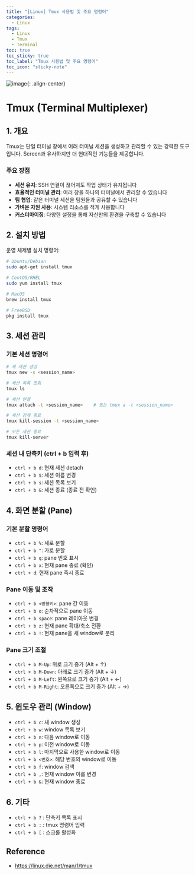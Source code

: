 ```yaml
---
title: "[Linux] Tmux 사용법 및 주요 명령어"
categories:
  - Linux
tags:
  - Linux
  - Tmux
  - Terminal
toc: true
toc_sticky: true
toc_label: "Tmux 사용법 및 주요 명령어"
toc_icon: "sticky-note"
---
```


![image](https://github.com/user-attachments/assets/1243d109-3cb6-4b51-9b7e-8bf269dae017){: .align-center}


# Tmux (Terminal Multiplexer)

## 1. 개요
Tmux는 단일 터미널 창에서 여러 터미널 세션을 생성하고 관리할 수 있는 강력한 도구입니다. Screen과 유사하지만 더 현대적인 기능들을 제공합니다.

### 주요 장점
- **세션 유지**: SSH 연결이 끊어져도 작업 상태가 유지됩니다
- **효율적인 터미널 관리**: 여러 창을 하나의 터미널에서 관리할 수 있습니다
- **팀 협업**: 같은 터미널 세션을 팀원들과 공유할 수 있습니다
- **가벼운 자원 사용**: 시스템 리소스를 적게 사용합니다
- **커스터마이징**: 다양한 설정을 통해 자신만의 환경을 구축할 수 있습니다

## 2. 설치 방법
운영 체제별 설치 명령어:
```bash
# Ubuntu/Debian
sudo apt-get install tmux

# CentOS/RHEL
sudo yum install tmux

# MacOS
brew install tmux

# FreeBSD
pkg install tmux
```

## 3. 세션 관리

### 기본 세션 명령어

```bash
# 새 세션 생성
tmux new -s <session_name>

# 세션 목록 조회
tmux ls

# 세션 연결
tmux attach -t <session_name>    # 또는 tmux a -t <session_name>

# 세션 강제 종료
tmux kill-session -t <session_name>

# 모든 세션 종료
tmux kill-server
```

### 세션 내 단축키 (ctrl + b 입력 후)
- `ctrl + b d`: 현재 세션 detach
- `ctrl + b $`: 세션 이름 변경
- `ctrl + b s`: 세션 목록 보기
- `ctrl + b &`: 세션 종료 (종료 전 확인)

## 4. 화면 분할 (Pane)

### 기본 분할 명령어
- `ctrl + b %`: 세로 분할
- `ctrl + b "`: 가로 분할
- `ctrl + b q`: pane 번호 표시
- `ctrl + b x`: 현재 pane 종료 (확인)
- `ctrl + d`: 현재 pane 즉시 종료

### Pane 이동 및 조작
- `ctrl + b <방향키>`: pane 간 이동
- `ctrl + b o`: 순차적으로 pane 이동
- `ctrl + b space`: pane 레이아웃 변경
- `ctrl + b z`: 현재 pane 확대/축소 전환
- `ctrl + b !`: 현재 pane을 새 window로 분리

### Pane 크기 조절
- `ctrl + b M-Up`: 위로 크기 증가 (Alt + ↑)
- `ctrl + b M-Down`: 아래로 크기 증가 (Alt + ↓)
- `ctrl + b M-Left`: 왼쪽으로 크기 증가 (Alt + ←)
- `ctrl + b M-Right`: 오른쪽으로 크기 증가 (Alt + →)

## 5. 윈도우 관리 (Window)
- `ctrl + b c`: 새 window 생성
- `ctrl + b w`: window 목록 보기
- `ctrl + b n`: 다음 window로 이동
- `ctrl + b p`: 이전 window로 이동
- `ctrl + b l`: 마지막으로 사용한 window로 이동
- `ctrl + b <번호>`: 해당 번호의 window로 이동
- `ctrl + b f`: window 검색
- `ctrl + b ,`: 현재 window 이름 변경
- `ctrl + b &`: 현재 window 종료

## 6. 기타
- `ctrl + b ?` : 단축키 목록 표시
- `ctrl + b :` : tmux 명령어 입력
- `ctrl + b [` : 스크롤 활성화

## Reference
- https://linux.die.net/man/1/tmux
